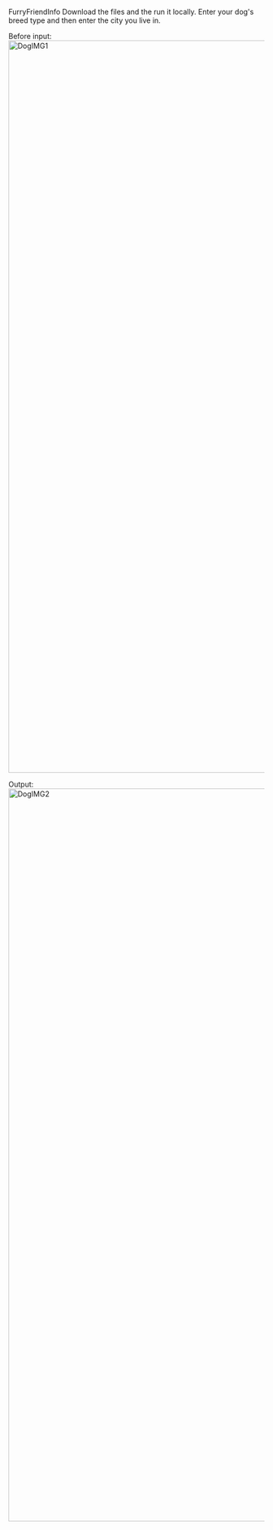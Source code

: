 FurryFriendInfo
Download the files and the run it locally.
Enter your dog's breed type and then enter the city you live in.

Before input:
<img width="1439" alt="DogIMG1" src="https://user-images.githubusercontent.com/80721275/200488769-61cc6702-788b-404b-aad2-1f4523a22d1b.png">

Output:
<img width="1440" alt="DogIMG2" src="https://user-images.githubusercontent.com/80721275/200488813-e738acbd-53e0-4614-964e-ddb473a9a2c7.png">
